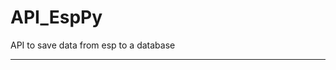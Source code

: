 # API_EspPy
 API to save data from esp to a database

-----------------------------------------------